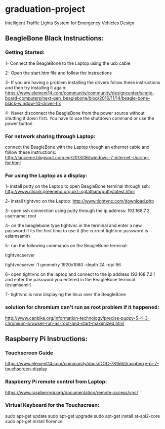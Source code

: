 # graduation-project
Intelligent Traffic Lights System for Emergency Vehicles Design

## BeagleBone Black Instructions:

### Getting Started:

1- Connect the BeagleBone to the Laptop using the usb cable

2- Open the start.htm file and follow the instructions

3- If you are having a problem installing the drivers follow these instructions and then try installing it again:
https://www.element14.com/community/community/designcenter/single-board-computers/next-gen_beaglebone/blog/2016/11/14/beagle-bone-black-window-10-driver-fix

4- Never disconnect the BeagleBone from the power source without shutting it down first. You have to use the shutdown command or use the power button.

### For network sharing through Laptop: 

connect the BeagleBone with the Laptop though an ethernet cable and follow these instructions:
http://lanceme.blogspot.com.eg/2013/06/windows-7-internet-sharing-for.html

### For using the Laptop as a display:

1- install putty on the Laptop to open BeagleBone terminal through ssh:
http://www.chiark.greenend.org.uk/~sgtatham/putty/latest.html

2- install tightvnc on the Laptop: http://www.tightvnc.com/download.php

3- open ssh connection using putty through the ip address: 192.168.7.2 username: root

4- on the beaglebone type tightvnc in the terminal and enter a new password if its the first time to use it (the current tightvnc password is eslamsamir)

5- run the following commands on the BeagleBone terminal: 

tightvncserver

tightvncserver :1 geometry 1920x1080 -depth 24 -dpi 96

6- open tightvnc on the laptop and connect to the ip address 192.168.7.2:1 and enter the password you entered in the BeagleBone terminal (eslamsamir)

7- tightvnc is now displaying the linux over the BeagleBone

### solution for chromium can't run as root problem if it happened:

http://www.canbike.org/information-technology/precise-puppy-5-4-3-chromium-browser-run-as-root-and-start-maximized.html


## Raspberry Pi Instructions:

### Touchscreen Guide

https://www.element14.com/community/docs/DOC-78156/l/raspberry-pi-7-touchscreen-display

### Raspberry Pi remote control from Laptop:

https://www.raspberrypi.org/documentation/remote-access/vnc/

### Virtual Keyboard for the Touchscreen:

sudo apt-get update
sudo apt-get upgrade
sudo apt-get install at-spi2-core
sudo apt-get install florence

